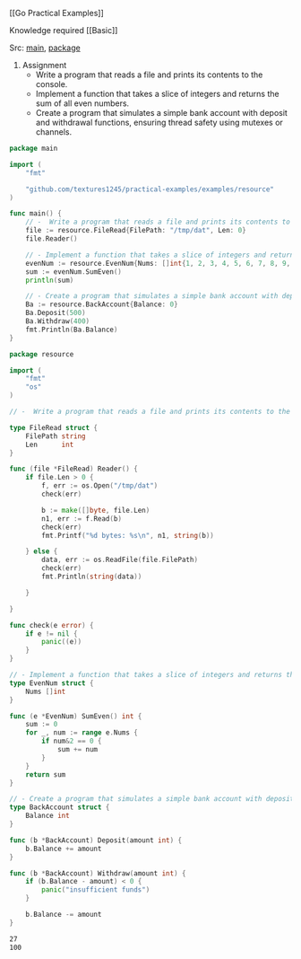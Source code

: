 [[Go Practical Examples]] 

Knowledge required
[[Basic]]

Src: [main](https://github.com/textures1245/go-practical-examples/blob/main/main.go), [package](https://github.com/textures1245/go-practical-examples/blob/main/examples/resource/index.go) 
1. Assignment
	- Write a program that reads a file and prints its contents to the console.
	- Implement a function that takes a slice of integers and returns the sum of all even numbers.
	- Create a program that simulates a simple bank account with deposit and withdrawal functions, ensuring thread safety using mutexes or channels.

```go
package main

import (
	"fmt"

	"github.com/textures1245/practical-examples/examples/resource"
)

func main() {
	// -  Write a program that reads a file and prints its contents to the console.
	file := resource.FileRead{FilePath: "/tmp/dat", Len: 0}
	file.Reader()

	// - Implement a function that takes a slice of integers and returns the sum of all even numbers.
	evenNum := resource.EvenNum{Nums: []int{1, 2, 3, 4, 5, 6, 7, 8, 9, 10}}
	sum := evenNum.SumEven()
	println(sum)

	// - Create a program that simulates a simple bank account with deposit and withdrawal functions, ensuring thread safety using mutexes or channels.
	Ba := resource.BackAccount{Balance: 0}
	Ba.Deposit(500)
	Ba.Withdraw(400)
	fmt.Println(Ba.Balance)
}
```

```go
package resource

import (
	"fmt"
	"os"
)

// -  Write a program that reads a file and prints its contents to the console.

type FileRead struct {
	FilePath string
	Len      int
}

func (file *FileRead) Reader() {
	if file.Len > 0 {
		f, err := os.Open("/tmp/dat")
		check(err)

		b := make([]byte, file.Len)
		n1, err := f.Read(b)
		check(err)
		fmt.Printf("%d bytes: %s\n", n1, string(b))

	} else {
		data, err := os.ReadFile(file.FilePath)
		check(err)
		fmt.Println(string(data))

	}

}

func check(e error) {
	if e != nil {
		panic((e))
	}
}

// - Implement a function that takes a slice of integers and returns the sum of all even numbers.
type EvenNum struct {
	Nums []int
}

func (e *EvenNum) SumEven() int {
	sum := 0
	for _, num := range e.Nums {
		if num&2 == 0 {
			sum += num
		}
	}
	return sum
}

// - Create a program that simulates a simple bank account with deposit and withdrawal functions, ensuring thread safety using mutexes or channels.
type BackAccount struct {
	Balance int
}

func (b *BackAccount) Deposit(amount int) {
	b.Balance += amount
}

func (b *BackAccount) Withdraw(amount int) {
	if (b.Balance - amount) < 0 {
		panic("insufficient funds")
	}

	b.Balance -= amount
}
```

```bash
27
100
```

